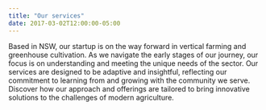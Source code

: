 ```yaml
---
title: "Our services"
date: 2017-03-02T12:00:00-05:00
---
```

Based in NSW, our startup is on the way forward in vertical farming and greenhouse cultivation. As we navigate the early stages of our journey, our focus is on understanding and meeting the unique needs of the sector. Our services are designed to be adaptive and insightful, reflecting our commitment to learning from and growing with the community we serve. Discover how our approach and offerings are tailored to bring innovative solutions to the challenges of modern agriculture.
